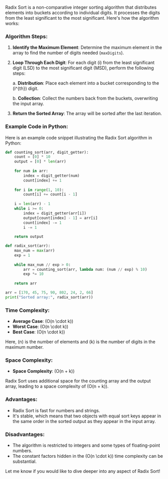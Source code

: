 Radix Sort is a non-comparative integer sorting algorithm that distributes elements into buckets according to individual digits. It processes the digits from the least significant to the most significant. Here's how the algorithm works:

### Algorithm Steps:

1. **Identify the Maximum Element**: Determine the maximum element in the array to find the number of digits needed (`maxDigits`).

2. **Loop Through Each Digit**: For each digit \(i\) from the least significant digit (LSD) to the most significant digit (MSD), perform the following steps:

    a. **Distribution**: Place each element into a bucket corresponding to the \(i^{th}\) digit.
    
    b. **Collection**: Collect the numbers back from the buckets, overwriting the input array.
    
3. **Return the Sorted Array**: The array will be sorted after the last iteration.

### Example Code in Python:

Here is an example code snippet illustrating the Radix Sort algorithm in Python:

```python
def counting_sort(arr, digit_getter):
    count = [0] * 10
    output = [0] * len(arr)
    
    for num in arr:
        index = digit_getter(num)
        count[index] += 1
    
    for i in range(1, 10):
        count[i] += count[i - 1]
    
    i = len(arr) - 1
    while i >= 0:
        index = digit_getter(arr[i])
        output[count[index] - 1] = arr[i]
        count[index] -= 1
        i -= 1
    
    return output

def radix_sort(arr):
    max_num = max(arr)
    exp = 1
    
    while max_num // exp > 0:
        arr = counting_sort(arr, lambda num: (num // exp) % 10)
        exp *= 10
    
    return arr

arr = [170, 45, 75, 90, 802, 24, 2, 66]
print("Sorted array:", radix_sort(arr))
```

### Time Complexity:

- **Average Case**: \(O(n \cdot k)\)
- **Worst Case**: \(O(n \cdot k)\)
- **Best Case**: \(O(n \cdot k)\)

Here, \(n\) is the number of elements and \(k\) is the number of digits in the maximum number.

### Space Complexity:

- **Space Complexity**: \(O(n + k)\)

Radix Sort uses additional space for the counting array and the output array, leading to a space complexity of \(O(n + k)\).

### Advantages:

- Radix Sort is fast for numbers and strings.
- It's stable, which means that two objects with equal sort keys appear in the same order in the sorted output as they appear in the input array.

### Disadvantages:

- The algorithm is restricted to integers and some types of floating-point numbers.
- The constant factors hidden in the \(O(n \cdot k)\) time complexity can be substantial.

Let me know if you would like to dive deeper into any aspect of Radix Sort!